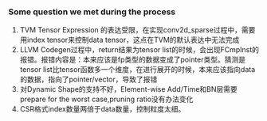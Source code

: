 ### Some question we met during the process
1. TVM Tensor Expression 的表达受限，在实现conv2d_sparse过程中，需要用index tensor来控制data tensor，这点在TVM的默认表达中无法完成
2. LLVM Codegen过程中，return结果为tensor list的时候，会出现FCmpInst的报错。报错内容是：本来应该是fp类型的数据变成了pointer类型。猜测是tensor list比tensor函数多一个维度，在进行展开的时候，本来应该指向data的数据，指向了pointer/vector，导致了报错
3. 对Dynamic Shape的支持不好，Element-wise Add/Time和BN层需要prepare for the worst case,pruning ratio没有办法变化
4. CSR格式index数量两倍于data数量，控制粒度太细。

